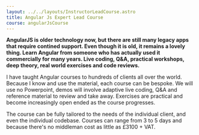 ```yaml
---
layout: ../../layouts/InstructorLeadCourse.astro
title: Angular Js Expert Lead Course
course: angularJsCourse
---
```


**AngularJS is older technology now, but there are still many legacy apps that require contined support. Even though it is old, it remains a lovely thing. Learn Angular from someone who has actually used it commercially for many years. Live coding, Q&A, practical workshops, deep theory, real world exercises and code reviews.**

I have taught Angular courses to hundreds of clients all over the world. Because I know and use the material, each course can be bespoke. We will use no Powerpoint, demos will involve adaptive live coding, Q&A and reference material to review and take away. Exercises are practical and become increasingly open ended as the course progresses.

The course can be fully tailored to the needs of the individual client, and even the individual codebase. Courses can range from 3 to 5 days and because there's no middleman cost as little as £3100 + VAT.
